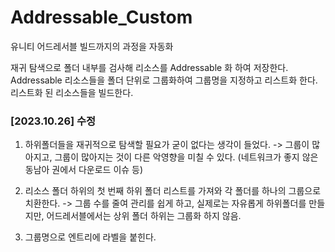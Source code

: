 # Addressable_Custom
유니티 어드레서블 빌드까지의 과정을 자동화

재귀 탐색으로 폴더 내부를 검사해 리소스를 Addressable 화 하여 저장한다.
Addressable 리소스들을 폴더 단위로 그룹화하여 그룹명을 지정하고 리스트화 한다.
리스트화 된 리소스들을 빌드한다.


### [2023.10.26] 수정

1. 하위폴더들을 재귀적으로 탐색할 필요가 굳이 없다는 생각이 들었다. -> 그룹이 많아지고, 그룹이 많아지는 것이 다른 악영향을 미칠 수 있다. (네트워크가 좋지 않은 동남아 권에서 다운로드 이슈 등)

2. 리소스 폴더 하위의 첫 번째 하위 폴더 리스트를 가져와 각 폴더를 하나의 그룹으로 치환한다. -> 그룹 수를 줄여 관리를 쉽게 하고, 실제로는 자유롭게 하위폴더를 만들지만, 어드레서블에서는 상위 폴더 하위는 그룹화 하지 않음.

3. 그룹명으로 엔트리에 라벨을 붙힌다.
